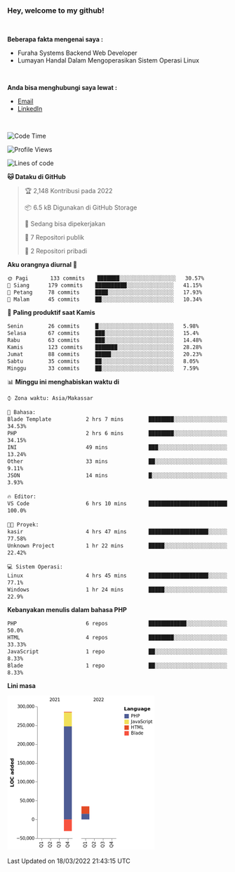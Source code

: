 <h3>Hey, welcome to my github!</h3>

<br>

<p><strong>Beberapa fakta mengenai saya :</strong></p>

<ul>
  <li>Furaha Systems Backend Web Developer</li>
  <li>Lumayan Handal Dalam Mengoperasikan Sistem Operasi Linux</li>
</ul>

<br>

<p><strong>Anda bisa menghubungi saya lewat :</strong></p>

<ul>
  <li><a href="mailto:renaldiapriyanto419@gmail.com">Email</a></li>
  <li><a href="https://www.linkedin.com/in/renaldi-kadang-314314206/">LinkedIn</a></li>
</ul>

<br>

<!--START_SECTION:waka-->
![Code Time](http://img.shields.io/badge/Code%20Time-42%20hrs%2017%20mins-blue)

![Profile Views](http://img.shields.io/badge/Profil%20dilihat-8-blue)

![Lines of code](https://img.shields.io/badge/Sejak%20Hello%20World%20aku%20telah%20menulis-290%20Thousand%20baris%20kode-blue)

**🐱 Dataku di GitHub** 

> 🏆 2,148 Kontribusi pada 2022
 > 
> 📦 6.5 kB Digunakan di GitHub Storage 
 > 
> 💼 Sedang bisa dipekerjakan
 > 
> 📜 7 Repositori publik 
 > 
> 🔑 2 Repositori pribadi  
 > 
**Aku orangnya diurnal 🐤** 

```text
🌞 Pagi       133 commits    ███████░░░░░░░░░░░░░░░░░░   30.57% 
🌆 Siang      179 commits    ██████████░░░░░░░░░░░░░░░   41.15% 
🌃 Petang     78 commits     ████░░░░░░░░░░░░░░░░░░░░░   17.93% 
🌙 Malam      45 commits     ██░░░░░░░░░░░░░░░░░░░░░░░   10.34%

```
📅 **Paling produktif saat Kamis** 

```text
Senin        26 commits     █░░░░░░░░░░░░░░░░░░░░░░░░   5.98% 
Selasa       67 commits     ███░░░░░░░░░░░░░░░░░░░░░░   15.4% 
Rabu         63 commits     ███░░░░░░░░░░░░░░░░░░░░░░   14.48% 
Kamis        123 commits    ███████░░░░░░░░░░░░░░░░░░   28.28% 
Jumat        88 commits     █████░░░░░░░░░░░░░░░░░░░░   20.23% 
Sabtu        35 commits     ██░░░░░░░░░░░░░░░░░░░░░░░   8.05% 
Minggu       33 commits     ██░░░░░░░░░░░░░░░░░░░░░░░   7.59%

```


📊 **Minggu ini menghabiskan waktu di** 

```text
⌚︎ Zona waktu: Asia/Makassar

💬 Bahasa: 
Blade Template           2 hrs 7 mins        ████████░░░░░░░░░░░░░░░░░   34.53% 
PHP                      2 hrs 6 mins        ████████░░░░░░░░░░░░░░░░░   34.15% 
INI                      49 mins             ███░░░░░░░░░░░░░░░░░░░░░░   13.24% 
Other                    33 mins             ██░░░░░░░░░░░░░░░░░░░░░░░   9.11% 
JSON                     14 mins             █░░░░░░░░░░░░░░░░░░░░░░░░   3.93%

🔥 Editor: 
VS Code                  6 hrs 10 mins       █████████████████████████   100.0%

🐱‍💻 Proyek: 
kasir                    4 hrs 47 mins       ███████████████████░░░░░░   77.58% 
Unknown Project          1 hr 22 mins        █████░░░░░░░░░░░░░░░░░░░░   22.42%

💻 Sistem Operasi: 
Linux                    4 hrs 45 mins       ███████████████████░░░░░░   77.1% 
Windows                  1 hr 24 mins        █████░░░░░░░░░░░░░░░░░░░░   22.9%

```

**Kebanyakan menulis dalam bahasa PHP** 

```text
PHP                      6 repos             ████████████░░░░░░░░░░░░░   50.0% 
HTML                     4 repos             ████████░░░░░░░░░░░░░░░░░   33.33% 
JavaScript               1 repo              ██░░░░░░░░░░░░░░░░░░░░░░░   8.33% 
Blade                    1 repo              ██░░░░░░░░░░░░░░░░░░░░░░░   8.33%

```


**Lini masa**

![Chart not found](https://raw.githubusercontent.com/Sylent-Sys/Sylent-Sys/main/charts/bar_graph.png) 


 Last Updated on 18/03/2022 21:43:15 UTC
<!--END_SECTION:waka-->
